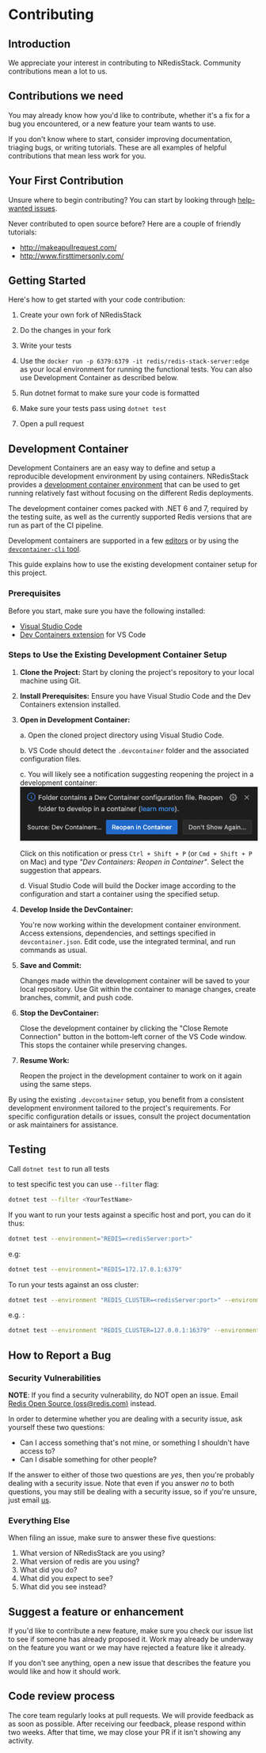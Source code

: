 # Contributing

## Introduction

We appreciate your interest in contributing to NRedisStack.
Community contributions mean a lot to us.

## Contributions we need

You may already know how you'd like to contribute, whether it's a fix for a bug you
encountered, or a new feature your team wants to use.

If you don't know where to start, consider improving
documentation, triaging bugs, or writing tutorials. These are all examples of
helpful contributions that mean less work for you.

## Your First Contribution

Unsure where to begin contributing? You can start by looking through
[help-wanted
issues](https://github.com/redis/NRedisStack/labels/help-wanted).

Never contributed to open source before? Here are a couple of friendly
tutorials:

-   <http://makeapullrequest.com/>
-   <http://www.firsttimersonly.com/>

## Getting Started

Here's how to get started with your code contribution:

1.  Create your own fork of NRedisStack
2.  Do the changes in your fork
3.  Write your tests

4.  Use the `docker run -p 6379:6379 -it redis/redis-stack-server:edge` as your local environment for running the functional tests. You can also use Development Container as described below.
5.  Run dotnet format to make sure your code is formatted
6.  Make sure your tests pass using `dotnet test`
7.  Open a pull request

## Development Container

Development Containers are an easy way to define and setup a reproducible development environment by using containers.
NRedisStack provides a [development container environment](https://containers.dev/) that can be used to get running relatively fast without focusing on the different Redis deployments.

The development container comes packed with .NET 6 and 7, required by the testing suite, as well as the currently supported Redis versions that are run as part of the CI pipeline.

Development containers are supported in a few [editors](https://containers.dev/supporting#editors) or by using the [`devcontainer-cli` tool](https://github.com/devcontainers/cli).

This guide explains how to use the existing development container setup for this project.

### Prerequisites

Before you start, make sure you have the following installed:

- [Visual Studio Code](https://code.visualstudio.com/)
- [Dev Containers extension](https://marketplace.visualstudio.com/items?itemName=ms-vscode-remote.remote-containers) for VS Code

### Steps to Use the Existing Development Container Setup

1. **Clone the Project:** Start by cloning the project's repository to your local machine using Git.

2. **Install Prerequisites:** Ensure you have Visual Studio Code and the Dev Containers extension installed.

3. **Open in Development Container:**

   a. Open the cloned project directory using Visual Studio Code.

   b. VS Code should detect the `.devcontainer` folder and the associated configuration files.

   c. You will likely see a notification suggesting reopening the project in a development container:
   ![devcontainer notification](./docs/devcontainerNotification.png)

   Click on this notification or press `Ctrl + Shift + P` (or `Cmd + Shift + P` on Mac) and type _"Dev Containers: Reopen in Container"_. Select the suggestion that appears.

   d. Visual Studio Code will build the Docker image according to the configuration and start a container using the specified setup.

4. **Develop Inside the DevContainer:**

   You're now working within the development container environment. Access extensions, dependencies, and settings specified in `devcontainer.json`. Edit code, use the integrated terminal, and run commands as usual.

5. **Save and Commit:**

   Changes made within the development container will be saved to your local repository. Use Git within the container to manage changes, create branches, commit, and push code.

6. **Stop the DevContainer:**

   Close the development container by clicking the "Close Remote Connection" button in the bottom-left corner of the VS Code window. This stops the container while preserving changes.

7. **Resume Work:**

   Reopen the project in the development container to work on it again using the same steps.

By using the existing `.devcontainer` setup, you benefit from a consistent development environment tailored to the project's requirements. For specific configuration details or issues, consult the project documentation or ask maintainers for assistance.


## Testing

Call `dotnet test` to run all tests

to test specific test you can use `--filter` flag:
```bash
dotnet test --filter <YourTestName>
```

If you want to run your tests against a specific host and port, you can do it thus:
```bash
dotnet test --environment="REDIS=<redisServer:port>"
```
e.g:
```bash
dotnet test --environment="REDIS=172.17.0.1:6379"
```

To run your tests against an oss cluster:
```bash
dotnet test --environment "REDIS_CLUSTER=<redisServer:port>" --environment "NUM_REDIS_CLUSTER_NODES=<number of nodes in the cluster>"
```
e.g. :
```bash
dotnet test --environment "REDIS_CLUSTER=127.0.0.1:16379" --environment "NUM_REDIS_CLUSTER_NODES=6"
```
## How to Report a Bug

### Security Vulnerabilities

**NOTE**: If you find a security vulnerability, do NOT open an issue.
Email [Redis Open Source (<oss@redis.com>)](mailto:oss@redis.com) instead.

In order to determine whether you are dealing with a security issue, ask
yourself these two questions:

-   Can I access something that's not mine, or something I shouldn't
    have access to?
-   Can I disable something for other people?

If the answer to either of those two questions are *yes*, then you're
probably dealing with a security issue. Note that even if you answer
*no*  to both questions, you may still be dealing with a security
issue, so if you're unsure, just email [us](mailto:oss@redis.com).

### Everything Else

When filing an issue, make sure to answer these five questions:

1.  What version of NRedisStack are you using?
2.  What version of redis are you using?
3.  What did you do?
4.  What did you expect to see?
5.  What did you see instead?

## Suggest a feature or enhancement

If you'd like to contribute a new feature, make sure you check our
issue list to see if someone has already proposed it. Work may already
be underway on the feature you want or we may have rejected a
feature like it already.

If you don't see anything, open a new issue that describes the feature
you would like and how it should work.

## Code review process

The core team regularly looks at pull requests. We will provide
feedback as as soon as possible. After receiving our feedback, please respond
within two weeks. After that time, we may close your PR if it isn't
showing any activity.
